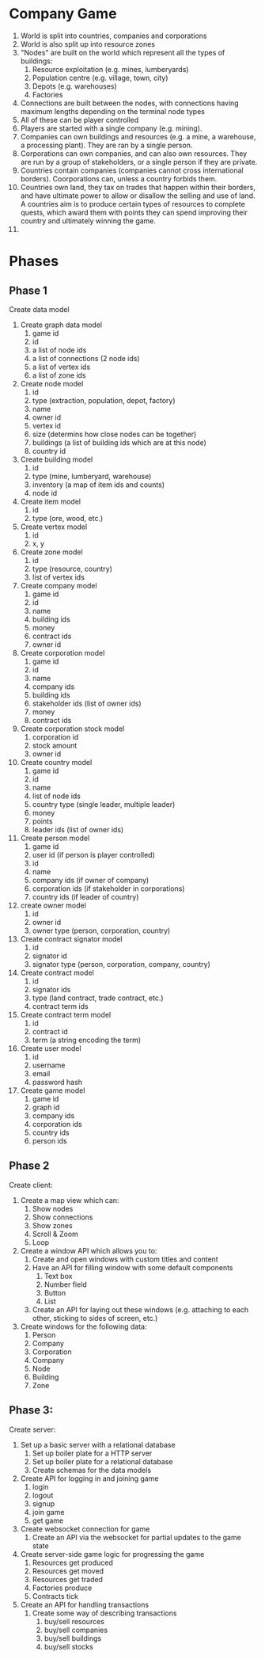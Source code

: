 
# Company Game

1. World is split into countries, companies and corporations
1. World is also split up into resource zones
1. "Nodes" are built on the world which represent all the types of buildings:
    1. Resource exploitation (e.g. mines, lumberyards)
    1. Population centre (e.g. village, town, city)
    1. Depots (e.g. warehouses)
    1. Factories
1. Connections are built between the nodes, with connections having maximum lengths depending on the terminal node types
1. All of these can be player controlled
1. Players are started with a single company (e.g. mining).
1. Companies can own buildings and resources (e.g. a mine, a warehouse, a processing plant). They are ran by a single person.
1. Corporations can own companies, and can also own resources. They are run by a group of stakeholders, or a single person if they are private.
1. Countries contain companies (companies cannot cross international borders). Coorporations can, unless a country forbids them.
1. Countries own land, they tax on trades that happen within their borders, and have ultimate power to allow or disallow the selling and use of land. A countries aim is to produce certain types of resources to complete quests, which award them with points they can spend improving their country and ultimately winning the game.
1. 

# Phases

## Phase 1

Create data model

1. Create graph data model
    1. game id
    1. id
    1. a list of node ids
    1. a list of connections (2 node ids)
    1. a list of vertex ids
    1. a list of zone ids
1. Create node model
    1. id
    1. type (extraction, population, depot, factory)
    1. name
    1. owner id
    1. vertex id
    1. size (determins how close nodes can be together)
    1. buildings (a list of building ids which are at this node)
    1. country id
1. Create building model
    1. id
    1. type (mine, lumberyard, warehouse)
    1. inventory (a map of item ids and counts)
    1. node id
1. Create item model
    1. id
    1. type (ore, wood, etc.)
1. Create vertex model
    1. id
    1. x, y
1. Create zone model
    1. id
    1. type (resource, country)
    1. list of vertex ids
1. Create company model
    1. game id
    1. id
    1. name
    1. building ids
    1. money
    1. contract ids
    1. owner id
1. Create corporation model
    1. game id
    1. id
    1. name
    1. company ids
    1. building ids
    1. stakeholder ids (list of owner ids)
    1. money
    1. contract ids
1. Create corporation stock model
    1. corporation id
    1. stock amount
    1. owner id
1. Create country model
    1. game id
    1. id
    1. name
    1. list of node ids
    1. country type (single leader, multiple leader)
    1. money
    1. points
    1. leader ids (list of owner ids)
1. Create person model
    1. game id
    1. user id (if person is player controlled)
    1. id
    1. name
    1. company ids (if owner of company)
    1. corporation ids (if stakeholder in corporations)
    1. country ids (if leader of country)
1. create owner model
    1. id
    1. owner id
    1. owner type (person, corporation, country)
1. Create contract signator model
    1. id
    1. signator id
    1. signator type (person, corporation, company, country)
1. Create contract model
    1. id
    1. signator ids
    1. type (land contract, trade contract, etc.)
    1. contract term ids
1. Create contract term model
    1. id
    1. contract id
    1. term (a string encoding the term)
1. Create user model
    1. id
    1. username
    1. email
    1. password hash
1. Create game model
    1. game id
    1. graph id
    1. company ids
    1. corporation ids
    1. country ids
    1. person ids

## Phase 2

Create client:

1. Create a map view which can:
    1. Show nodes
    1. Show connections
    1. Show zones
    1. Scroll & Zoom
    1. Loop
1. Create a window API which allows you to:
    1. Create and open windows with custom titles and content
    1. Have an API for filling window with some default components
        1. Text box
        1. Number field
        1. Button
        1. List
    1. Create an API for laying out these windows (e.g. attaching to each other, sticking to sides of screen, etc.)
1. Create windows for the following data:
    1. Person
    1. Company
    1. Corporation
    1. Company
    1. Node
    1. Building
    1. Zone

## Phase 3:

Create server:

1. Set up a basic server with a relational database
    1. Set up boiler plate for a HTTP server
    1. Set up boiler plate for a relational database
    1. Create schemas for the data models
1. Create API for logging in and joining game
    1. login
    1. logout
    1. signup
    1. join game
    1. get game
1. Create websocket connection for game
    1. Create an API via the websocket for partial updates to the game state
1. Create server-side game logic for progressing the game
    1. Resources get produced
    1. Resources get moved
    1. Resources get traded
    1. Factories produce
    1. Contracts tick
1. Create an API for handling transactions
    1. Create some way of describing transactions
        1. buy/sell resources
        1. buy/sell companies
        1. buy/sell buildings
        1. buy/sell stocks